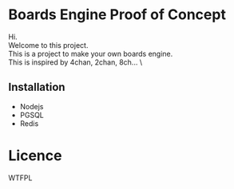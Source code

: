 # Boards Engine Proof of Concept

Hi. \
Welcome to this project. \
This is a project to make your own boards engine. \
This is inspired by 4chan, 2chan, 8ch... \

## Installation
- Nodejs 
- PGSQL
- Redis

# Licence
WTFPL
